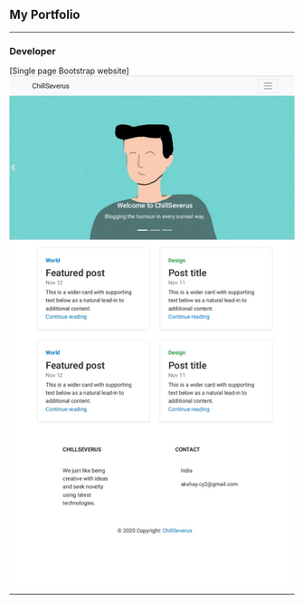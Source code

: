 ## My Portfolio

---

### Developer

[Single page Bootstrap website]
<img src="images/20201026_161907.jpg?raw=true"/>

---


